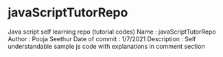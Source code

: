 # javaScriptTutorRepo
Java script self learning repo (tutorial codes)
Name : javaScriptTutorRepo
Author : Pooja Seethur
Date of commit : 1/7/2021
Description : Self understandable sample js code with explanations in comment section
